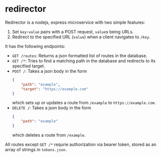 # redirector
Redirector is a nodejs, express microservice with two simple features:  
1. Set `key`-`value` pairs with a POST request, `value`s being URLs.
2. Redirect to the specified URL (`value`) when a client navigates to `/key`.
  
It has the following endpoints:  
- `GET /routes`: Returns a json formatted list of routes in the database.  
- `GET /*`: Tries to find a matching path in the database and redirects to its specified target.  
- `POST /`: Takes a json body in the form
  ```json
  {
      "path": "example",
      "target": "https://example.com"
  }
  ```
  which sets up or updates a route from `/example` to `https://example.com`.
- `DELETE /`: Takes a json body in the form
  ```json
  {
      "path": "example"
  }
  ```
  which deletes a route from `/example`.  
  
All routes except `GET /*` requrie authorization via bearer token, stored as an array of strings in `tokens.json`.